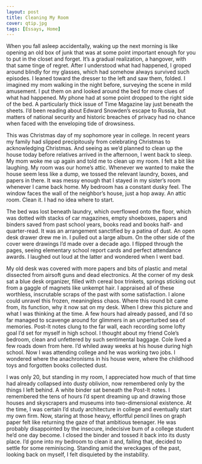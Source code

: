 ```yaml
---
layout: post
title: Cleaning My Room
cover: qtip.jpg
tags: [Essays, Home]
---
```


When you fall asleep accidentally, waking up the next morning is like opening an old box of junk that was at some point important enough for you to put in the closet and forget. It’s a gradual realization, a hangover, with that same tinge of regret. After I understood what had happened, I groped around blindly for my glasses, which had somehow always survived such episodes. I leaned toward the dresser to the left and saw them, folded. I imagined my mom walking in the night before, surveying the scene in mild amusement. I put them on and looked around the bed for more clues of what had happened. My phone had at some point dropped to the right side of the bed. A particularly thick issue of Time Magazine lay just beneath the sheets. I’d been reading about Edward Snowden’s escape to Russia, but matters of national security and historic breaches of privacy had no chance when faced with the enveloping tide of drowsiness.

This was Christmas day of my sophomore year in college. In recent years my family had slipped precipitously from celebrating Christmas to acknowledging Christmas. And seeing as we’d planned to clean up the house today before relatives arrived in the afternoon, I went back to sleep. My mom woke me up again and told me to clean up my room. I felt a bit like laughing. My room was our home’s attic. Whenever we wanted to make the house seem less like a dump, we tossed the relevant laundry, boxes, and papers in there. It was messy enough that I stayed in my sister’s room whenever I came back home. My bedroom has a constant dusky feel. The window faces the wall of the neighbor’s house, just a hop away. An attic room. Clean it. I had no idea where to start.

The bed was lost beneath laundry, which overflowed onto the floor, which was dotted with stacks of car magazines, empty shoeboxes, papers and binders saved from past school years, books read and books half- and quarter-read. It was an arrangement sanctified by a patina of dust. An open desk drawer drew me in. I pulled out a large album. On the other side of the cover were drawings I’d made over a decade ago. I flipped through the pages, seeing elementary school report cards and perfect attendance awards. I laughed out loud at the latter and wondered when I went bad.

My old desk was covered with more papers and bits of plastic and metal dissected from airsoft guns and dead electronics. At the corner of my desk sat a blue desk organizer, filled with cereal box trinkets, springs sticking out from a gaggle of magnets like unkempt hair. I appraised all of these worthless, inscrutable scraps of the past with some satisfaction. I alone could unravel this frozen, meaningless chaos. Where this round bit came from, its function, why it now sat on my desk. When I drew this picture and what I was thinking at the time. A few hours had already passed, and I’d so far managed to scavenge around for glimmers in an unperturbed sea of memories. Post-It notes clung to the far wall, each recording some lofty goal I’d set for myself in high school. I thought about my friend Cole’s bedroom, clean and unfettered by such sentimental baggage. Cole lived a few roads down from here. I’d whiled away weeks at his house during high school. Now I was attending college and he was working two jobs. I wondered where the anachronisms in his house were, where the childhood toys and forgotten books collected dust.

I was only 20, but standing in my room, I appreciated how much of that time had already collapsed into dusty oblivion, now remembered only by the things I left behind. A white binder sat beneath the Post-It notes. I remembered the tens of hours I’d spent dreaming up and drawing those houses and skyscrapers and museums into two-dimensional existence. At the time, I was certain I’d study architecture in college and eventually start my own firm. Now, staring at those heavy, effortful pencil lines on graph paper felt like returning the gaze of that ambitious teenager. He was probably disappointed by the insecure, indecisive bum of a college student he’d one day become. I closed the binder and tossed it back into its dusty place. I’d gone into my bedroom to clean it and, failing that, decided to settle for some reminiscing. Standing amid the wreckages of the past, looking back on myself, I felt disquieted by the instability.